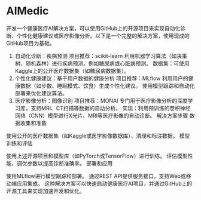 # AIMedic
开发一个健康医疗AI解决方案，可以使用GitHub上的开源项目来实现自动化诊断、个性化健康建议或医疗影像分析。以下是一个完整的解决方案，使用现成的GitHub项目为基础。

1. 自动化诊断：疾病预测
项目推荐：scikit-learn
利用机器学习算法（如决策树、随机森林）进行疾病预测，例如糖尿病或心脏病预测。
数据集：可使用Kaggle上的公开医疗数据集（如糖尿病数据集）。
2. 个性化健康建议：基于用户数据的健康分析
项目推荐：MLflow
利用用户的健康数据（如步数、睡眠模式、饮食）生成个性化建议。
使用模型跟踪和自动化部署来优化建议算法。
3. 医疗影像分析：图像识别
项目推荐：MONAI
专门用于医疗影像分析的深度学习库，支持MRI、CT扫描等数据的自动分析。
实现：利用预训练的卷积神经网络（CNN）模型进行X光片、MRI等医疗影像的自动诊断。
解决方案步骤
数据收集和准备

使用公开的医疗数据集（如Kaggle或医学影像数据库），清理和标注数据。
模型训练和评估

使用上述开源项目和模型库（如PyTorch或TensorFlow）进行训练。
评估模型性能，调优参数以提高诊断准确率。
部署和应用

使用MLflow进行模型跟踪和部署。
通过REST API提供服务接口，支持Web或移动端应用集成。
这种解决方案可以快速启动健康医疗AI项目，并通过GitHub上的开源工具来实现加速开发和优化。
